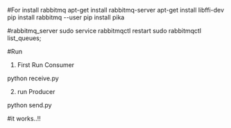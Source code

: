 #For install rabbitmq
apt-get install rabbitmq-server
apt-get install libffi-dev
pip install rabbitmq --user
pip install pika

#rabbitmq_server
sudo service rabbitmqctl restart
sudo rabbitmqctl list_queues;


#Run
1. First Run Consumer

 python receive.py

2. run Producer
  
  python send.py





#it works..!!
